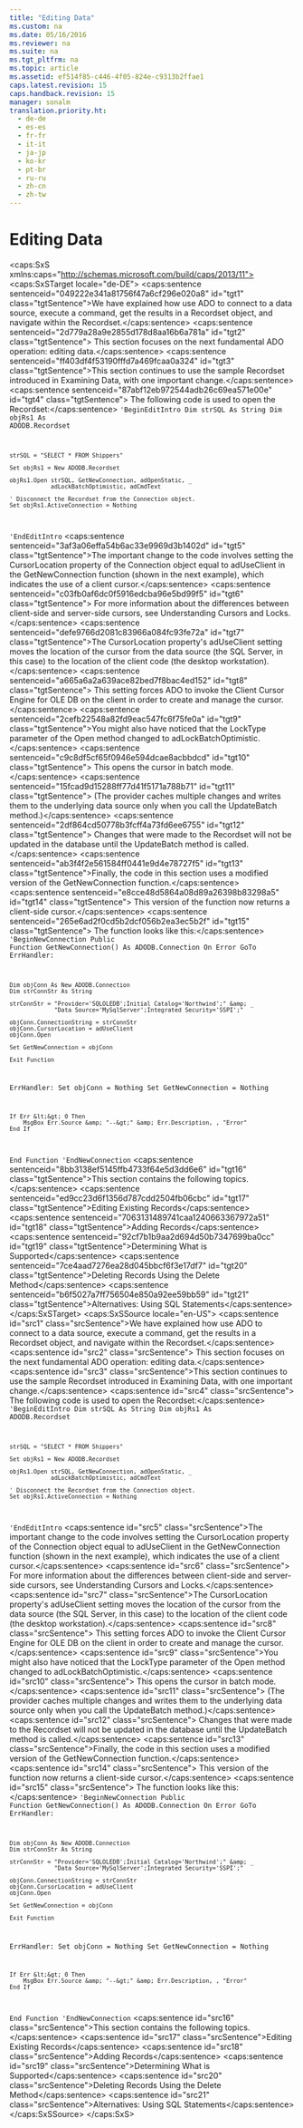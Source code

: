 ```yaml
---
title: "Editing Data"
ms.custom: na
ms.date: 05/16/2016
ms.reviewer: na
ms.suite: na
ms.tgt_pltfrm: na
ms.topic: article
ms.assetid: ef514f85-c446-4f05-824e-c9313b2ffae1
caps.latest.revision: 15
caps.handback.revision: 15
manager: sonalm
translation.priority.ht: 
  - de-de
  - es-es
  - fr-fr
  - it-it
  - ja-jp
  - ko-kr
  - pt-br
  - ru-ru
  - zh-cn
  - zh-tw
---
```

# Editing Data
<?xml version="1.0" encoding="utf-8"?>
<caps:SxS xmlns:caps="http://schemas.microsoft.com/build/caps/2013/11">
  <caps:SxSTarget locale="de-DE">
    <developerReferenceWithoutSyntaxDocument xsi:schemaLocation="http://ddue.schemas.microsoft.com/authoring/2003/5 http://dduestorage.blob.core.windows.net/ddueschema/developer.xsd" xmlns="http://ddue.schemas.microsoft.com/authoring/2003/5" xmlns:xlink="http://www.w3.org/1999/xlink" xmlns:xsi="http://www.w3.org/2001/XMLSchema-instance">
      <introduction>
        <para>
          <caps:sentence sentenceid="049222e341a81756f47a6cf296e020a8" id="tgt1" class="tgtSentence">We have explained how use ADO to connect to a data source, execute a command, get the results in a <legacyBold>Recordset</legacyBold> object, and navigate within the <legacyBold>Recordset</legacyBold>.</caps:sentence>
          <caps:sentence sentenceid="2d779a28a9e2855d178d8aa16b6a781a" id="tgt2" class="tgtSentence"> This section focuses on the next fundamental ADO operation: editing data.</caps:sentence>
        </para>
        <para>
          <caps:sentence sentenceid="ff403df4f53190fffd7a469fcaa0a324" id="tgt3" class="tgtSentence">This section continues to use the sample <legacyBold>Recordset</legacyBold> introduced in <legacyLink xlink:href="de1d74af-89b6-4f3f-a8c9-07c3e2b3c9a5">Examining Data</legacyLink>, with one important change.</caps:sentence>
          <caps:sentence sentenceid="87abf12eb972544adb26c69ea571e00e" id="tgt4" class="tgtSentence"> The following code is used to open the <legacyBold>Recordset</legacyBold>:</caps:sentence>
        </para>
        <code>'BeginEditIntro
    Dim strSQL As String
    Dim objRs1 As ADODB.Recordset
    
    strSQL = "SELECT * FROM Shippers"
    
    Set objRs1 = New ADODB.Recordset
    
    objRs1.Open strSQL, GetNewConnection, adOpenStatic, _
                adLockBatchOptimistic, adCmdText
    
    ' Disconnect the Recordset from the Connection object.
    Set objRs1.ActiveConnection = Nothing
'EndEditIntro</code>
        <para>
          <caps:sentence sentenceid="3af3a06effa54b6ac33e9969d3b1402d" id="tgt5" class="tgtSentence">The important change to the code involves setting the <legacyBold>CursorLocation</legacyBold> property of the <legacyBold>Connection</legacyBold> object equal to <legacyBold>adUseClient</legacyBold> in the <legacyItalic>GetNewConnection</legacyItalic> function (shown in the next example), which indicates the use of a client cursor.</caps:sentence>
          <caps:sentence sentenceid="c03fb0af6dc0f5916edcba96e5bd99f5" id="tgt6" class="tgtSentence"> For more information about the differences between client-side and server-side cursors, see <legacyLink xlink:href="c1b7d7e6-1707-4ce2-863f-0c6dea967df6">Understanding Cursors and Locks</legacyLink>.</caps:sentence>
        </para>
        <para>
          <caps:sentence sentenceid="defe9766d2081c83966a084fc93fe72a" id="tgt7" class="tgtSentence">The <legacyBold>CursorLocation</legacyBold> property's <legacyBold>adUseClient</legacyBold> setting moves the location of the cursor from the data source (the SQL Server, in this case) to the location of the client code (the desktop workstation).</caps:sentence>
          <caps:sentence sentenceid="a665a6a2a639ace82bed7f8bac4ed152" id="tgt8" class="tgtSentence"> This setting forces ADO to invoke the Client Cursor Engine for OLE DB on the client in order to create and manage the cursor.</caps:sentence>
        </para>
        <para>
          <caps:sentence sentenceid="2cefb22548a82fd9eac547fc6f75fe0a" id="tgt9" class="tgtSentence">You might also have noticed that the <legacyBold>LockType</legacyBold> parameter of the <legacyBold>Open</legacyBold> method changed to <legacyBold>adLockBatchOptimistic</legacyBold>.</caps:sentence>
          <caps:sentence sentenceid="c9c8df5cf65f0946e594dcae8acbbdcd" id="tgt10" class="tgtSentence"> This opens the cursor in batch mode.</caps:sentence>
          <caps:sentence sentenceid="15fcad9d15288ff77d41f5171a788b71" id="tgt11" class="tgtSentence"> (The provider caches multiple changes and writes them to the underlying data source only when you call the <legacyBold>UpdateBatch</legacyBold> method.)</caps:sentence>
          <caps:sentence sentenceid="2df864cd50778b3fcff4a73fd6ee6755" id="tgt12" class="tgtSentence"> Changes that were made to the <legacyBold>Recordset</legacyBold> will not be updated in the database until the <legacyBold>UpdateBatch</legacyBold> method is called.</caps:sentence>
        </para>
        <para>
          <caps:sentence sentenceid="ab3f4f2e561584ff0441e9d4e78727f5" id="tgt13" class="tgtSentence">Finally, the code in this section uses a modified version of the GetNewConnection function.</caps:sentence>
          <caps:sentence sentenceid="e8cce48d5864a08d89a26398b83298a5" id="tgt14" class="tgtSentence"> This version of the function now returns a client-side cursor.</caps:sentence>
          <caps:sentence sentenceid="265e6ad2f0cd5b2dcf056b2ea3ec5b2f" id="tgt15" class="tgtSentence"> The function looks like this:</caps:sentence>
        </para>
        <code>'BeginNewConnection
Public Function GetNewConnection() As ADODB.Connection
    On Error GoTo ErrHandler:
    
    Dim objConn As New ADODB.Connection
    Dim strConnStr As String
    
    strConnStr = "Provider='SQLOLEDB';Initial Catalog='Northwind';" &amp; _
                 "Data Source='MySqlServer';Integrated Security='SSPI';"
             
    objConn.ConnectionString = strConnStr
    objConn.CursorLocation = adUseClient
    objConn.Open
    
    Set GetNewConnection = objConn
    
    Exit Function
    
ErrHandler:
    Set objConn = Nothing
    Set GetNewConnection = Nothing
    
    If Err &lt;&gt; 0 Then
        MsgBox Err.Source &amp; "--&gt;" &amp; Err.Description, , "Error"
    End If
End Function
'EndNewConnection</code>
        <para>
          <caps:sentence sentenceid="8bb3138ef5145ffb4733f64e5d3dd6e6" id="tgt16" class="tgtSentence">This section contains the following topics.</caps:sentence>
        </para>
        <list class="bullet">
          <listItem>
            <para>
              <legacyLink xlink:href="17ce1263-5897-452a-9ea5-c7f96b33df65">
                <caps:sentence sentenceid="ed9cc23d6f1356d787cdd2504fb06cbc" id="tgt17" class="tgtSentence">Editing Existing Records</caps:sentence>
              </legacyLink>
            </para>
          </listItem>
          <listItem>
            <para>
              <legacyLink xlink:href="dd34669e-6f06-403b-9241-1c85c82aecc2">
                <caps:sentence sentenceid="7063131489741caa1240663367972a51" id="tgt18" class="tgtSentence">Adding Records</caps:sentence>
              </legacyLink>
            </para>
          </listItem>
          <listItem>
            <para>
              <legacyLink xlink:href="65090cba-6d46-4775-8d61-f6838e7752a6">
                <caps:sentence sentenceid="92cf7b1b9aa2d694d50b7347699ba0cc" id="tgt19" class="tgtSentence">Determining What is Supported</caps:sentence>
              </legacyLink>
            </para>
          </listItem>
          <listItem>
            <para>
              <legacyLink xlink:href="bfed5cfa-7f57-463b-9da2-0c612a079d30">
                <caps:sentence sentenceid="7ce4aad7276ea28d045bbcf6f3e17df7" id="tgt20" class="tgtSentence">Deleting Records Using the Delete Method</caps:sentence>
              </legacyLink>
            </para>
          </listItem>
          <listItem>
            <para>
              <legacyLink xlink:href="8b528b23-063d-45ea-8dea-6a90d4060b20">
                <caps:sentence sentenceid="b6f5027a7ff756504e850a92ee59bb59" id="tgt21" class="tgtSentence">Alternatives: Using SQL Statements</caps:sentence>
              </legacyLink>
            </para>
          </listItem>
        </list>
      </introduction>
      <relatedTopics></relatedTopics>
    </developerReferenceWithoutSyntaxDocument>
  </caps:SxSTarget>
  <caps:SxSSource locale="en-US">
    <developerReferenceWithoutSyntaxDocument xsi:schemaLocation="http://ddue.schemas.microsoft.com/authoring/2003/5 http://dduestorage.blob.core.windows.net/ddueschema/developer.xsd" xmlns="http://ddue.schemas.microsoft.com/authoring/2003/5" xmlns:xlink="http://www.w3.org/1999/xlink" xmlns:xsi="http://www.w3.org/2001/XMLSchema-instance">
      <introduction>
        <para>
          <caps:sentence id="src1" class="srcSentence">We have explained how use ADO to connect to a data source, execute a command, get the results in a <legacyBold>Recordset</legacyBold> object, and navigate within the <legacyBold>Recordset</legacyBold>.</caps:sentence>
          <caps:sentence id="src2" class="srcSentence"> This section focuses on the next fundamental ADO operation: editing data.</caps:sentence>
        </para>
        <para>
          <caps:sentence id="src3" class="srcSentence">This section continues to use the sample <legacyBold>Recordset</legacyBold> introduced in <legacyLink xlink:href="de1d74af-89b6-4f3f-a8c9-07c3e2b3c9a5">Examining Data</legacyLink>, with one important change.</caps:sentence>
          <caps:sentence id="src4" class="srcSentence"> The following code is used to open the <legacyBold>Recordset</legacyBold>:</caps:sentence>
        </para>
        <code>'BeginEditIntro
    Dim strSQL As String
    Dim objRs1 As ADODB.Recordset
    
    strSQL = "SELECT * FROM Shippers"
    
    Set objRs1 = New ADODB.Recordset
    
    objRs1.Open strSQL, GetNewConnection, adOpenStatic, _
                adLockBatchOptimistic, adCmdText
    
    ' Disconnect the Recordset from the Connection object.
    Set objRs1.ActiveConnection = Nothing
'EndEditIntro</code>
        <para>
          <caps:sentence id="src5" class="srcSentence">The important change to the code involves setting the <legacyBold>CursorLocation</legacyBold> property of the <legacyBold>Connection</legacyBold> object equal to <legacyBold>adUseClient</legacyBold> in the <legacyItalic>GetNewConnection</legacyItalic> function (shown in the next example), which indicates the use of a client cursor.</caps:sentence>
          <caps:sentence id="src6" class="srcSentence"> For more information about the differences between client-side and server-side cursors, see <legacyLink xlink:href="c1b7d7e6-1707-4ce2-863f-0c6dea967df6">Understanding Cursors and Locks</legacyLink>.</caps:sentence>
        </para>
        <para>
          <caps:sentence id="src7" class="srcSentence">The <legacyBold>CursorLocation</legacyBold> property's <legacyBold>adUseClient</legacyBold> setting moves the location of the cursor from the data source (the SQL Server, in this case) to the location of the client code (the desktop workstation).</caps:sentence>
          <caps:sentence id="src8" class="srcSentence"> This setting forces ADO to invoke the Client Cursor Engine for OLE DB on the client in order to create and manage the cursor.</caps:sentence>
        </para>
        <para>
          <caps:sentence id="src9" class="srcSentence">You might also have noticed that the <legacyBold>LockType</legacyBold> parameter of the <legacyBold>Open</legacyBold> method changed to <legacyBold>adLockBatchOptimistic</legacyBold>.</caps:sentence>
          <caps:sentence id="src10" class="srcSentence"> This opens the cursor in batch mode.</caps:sentence>
          <caps:sentence id="src11" class="srcSentence"> (The provider caches multiple changes and writes them to the underlying data source only when you call the <legacyBold>UpdateBatch</legacyBold> method.)</caps:sentence>
          <caps:sentence id="src12" class="srcSentence"> Changes that were made to the <legacyBold>Recordset</legacyBold> will not be updated in the database until the <legacyBold>UpdateBatch</legacyBold> method is called.</caps:sentence>
        </para>
        <para>
          <caps:sentence id="src13" class="srcSentence">Finally, the code in this section uses a modified version of the GetNewConnection function.</caps:sentence>
          <caps:sentence id="src14" class="srcSentence"> This version of the function now returns a client-side cursor.</caps:sentence>
          <caps:sentence id="src15" class="srcSentence"> The function looks like this:</caps:sentence>
        </para>
        <code>'BeginNewConnection
Public Function GetNewConnection() As ADODB.Connection
    On Error GoTo ErrHandler:
    
    Dim objConn As New ADODB.Connection
    Dim strConnStr As String
    
    strConnStr = "Provider='SQLOLEDB';Initial Catalog='Northwind';" &amp; _
                 "Data Source='MySqlServer';Integrated Security='SSPI';"
             
    objConn.ConnectionString = strConnStr
    objConn.CursorLocation = adUseClient
    objConn.Open
    
    Set GetNewConnection = objConn
    
    Exit Function
    
ErrHandler:
    Set objConn = Nothing
    Set GetNewConnection = Nothing
    
    If Err &lt;&gt; 0 Then
        MsgBox Err.Source &amp; "--&gt;" &amp; Err.Description, , "Error"
    End If
End Function
'EndNewConnection</code>
        <para>
          <caps:sentence id="src16" class="srcSentence">This section contains the following topics.</caps:sentence>
        </para>
        <list class="bullet">
          <listItem>
            <para>
              <legacyLink xlink:href="17ce1263-5897-452a-9ea5-c7f96b33df65">
                <caps:sentence id="src17" class="srcSentence">Editing Existing Records</caps:sentence>
              </legacyLink>
            </para>
          </listItem>
          <listItem>
            <para>
              <legacyLink xlink:href="dd34669e-6f06-403b-9241-1c85c82aecc2">
                <caps:sentence id="src18" class="srcSentence">Adding Records</caps:sentence>
              </legacyLink>
            </para>
          </listItem>
          <listItem>
            <para>
              <legacyLink xlink:href="65090cba-6d46-4775-8d61-f6838e7752a6">
                <caps:sentence id="src19" class="srcSentence">Determining What is Supported</caps:sentence>
              </legacyLink>
            </para>
          </listItem>
          <listItem>
            <para>
              <legacyLink xlink:href="bfed5cfa-7f57-463b-9da2-0c612a079d30">
                <caps:sentence id="src20" class="srcSentence">Deleting Records Using the Delete Method</caps:sentence>
              </legacyLink>
            </para>
          </listItem>
          <listItem>
            <para>
              <legacyLink xlink:href="8b528b23-063d-45ea-8dea-6a90d4060b20">
                <caps:sentence id="src21" class="srcSentence">Alternatives: Using SQL Statements</caps:sentence>
              </legacyLink>
            </para>
          </listItem>
        </list>
      </introduction>
      <relatedTopics></relatedTopics>
    </developerReferenceWithoutSyntaxDocument>
  </caps:SxSSource>
</caps:SxS>